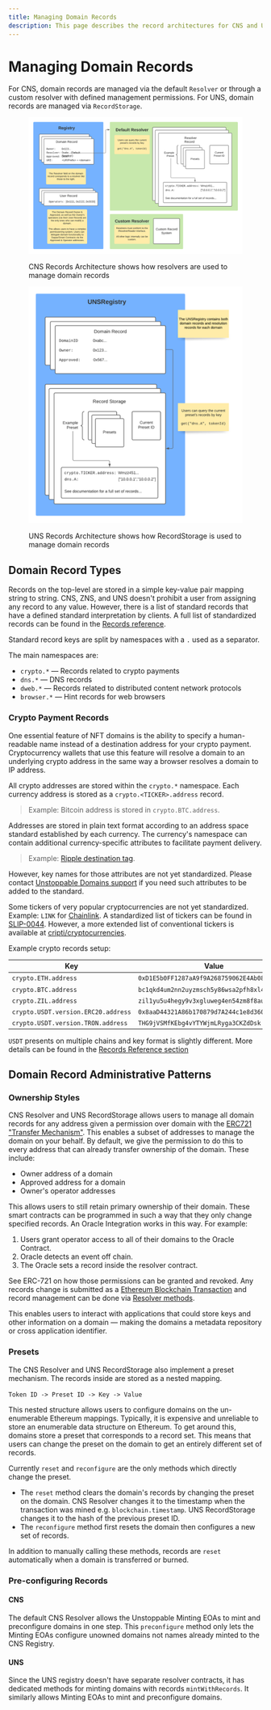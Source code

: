 ```yaml
---
title: Managing Domain Records
description: This page describes the record architectures for CNS and UNS, record types, and administrative patterns for managing domain records.
---
```


# Managing Domain Records

For CNS, domain records are managed via the default `Resolver` or through a custom resolver with defined management permissions. For UNS, domain records are managed via `RecordStorage`.

<figure>

![CNS Records Architecture shows how resolvers are used to manage domain records](/images/record-architecture.png '#width=85%;')

<figcaption>CNS Records Architecture shows how resolvers are used to manage domain records</figcaption>
</figure>

<figure>

![UNS Records Architecture shows how RecordStorage is used to manage domain records](/images/uns-record-architecture.png '#width=70%;')

<figcaption>UNS Records Architecture shows how RecordStorage is used to manage domain records</figcaption>
</figure>

## Domain Record Types

Records on the top-level are stored in a simple key-value pair mapping string to string. CNS, ZNS, and UNS doesn't prohibit a user from assigning any record to any value. However, there is a list of standard records that have a defined standard interpretation by clients. A full list of standardized records can be found in the [Records reference](../getting-started/domain-registry-essentials/records-reference.md).

Standard record keys are split by namespaces with a `.` used as a separator.

The main namespaces are:

* `crypto.*` — Records related to crypto payments
* `dns.*` — DNS records
* `dweb.*` — Records related to distributed content network protocols
* `browser.*` — Hint records for web browsers

### Crypto Payment Records

One essential feature of NFT domains is the ability to specify a human-readable name instead of a destination address for your crypto payment. Cryptocurrency wallets that use this feature will resolve a domain to an underlying crypto address in the same way a browser resolves a domain to IP address.

All crypto addresses are stored within the `crypto.*` namespace. Each currency address is stored as a `crypto.<TICKER>.address` record.

> Example: Bitcoin address is stored in `crypto.BTC.address`.

Addresses are stored in plain text format according to an address space standard established by each currency. The currency's namespace can contain additional currency-specific attributes to facilitate payment delivery.

> Example: [Ripple destination tag](https://xrpl.org/source-and-destination-tags.html).

However, key names for those attributes are not yet standardized. Please contact [Unstoppable Domains support](mailto:support@unstoppabledomains.com) if you need such attributes to be added to the standard.

Some tickers of very popular cryptocurrencies are not yet standardized. Example: `LINK` for [Chainlink](https://coinmarketcap.com/currencies/chainlink). A standardized list of tickers can be found in [SLIP-0044](https://github.com/satoshilabs/slips/blob/master/slip-0044.md). However, a more extended list of conventional tickers is available at [cripti/cryptocurrencies](https://github.com/crypti/cryptocurrencies/blob/master/cryptocurrencies.json).

Example crypto records setup:

| Key                                 | Value                                        |
| ----------------------------------- | -------------------------------------------- |
| `crypto.ETH.address`                | `0xD1E5b0FF1287aA9f9A268759062E4Ab08b9Dacbe` |
| `crypto.BTC.address`                | `bc1qkd4um2nn2uyzmsch5y86wsa2pfh8xl445lg9nv` |
| `crypto.ZIL.address`                | `zil1yu5u4hegy9v3xgluweg4en54zm8f8auwxu0xxc` |
| `crypto.USDT.version.ERC20.address` | `0x8aaD44321A86b170879d7A244c1e8d360c99DdA8` |
| `crypto.USDT.version.TRON.address`  | `THG9jVSMfKEbg4vYTYWjmLRyga3CKZdDsk`         |

`USDT` presents on multiple chains and key format is slightly different. More details can be found in the [Records Reference section](../domain-registry-essentials/records-reference.md)

## Domain Record Administrative Patterns

### Ownership Styles

CNS Resolver and UNS RecordStorage allows users to manage all domain records for any address given a permission over domain with the [ERC721 "Transfer Mechanism"](https://eips.ethereum.org/EIPS/eip-721). This enables a subset of addresses to manage the domain on your behalf. By default, we give the permission to do this to every address that can already transfer ownership of the domain. These include:

* Owner address of a domain
* Approved address for a domain
* Owner's operator addresses

This allows users to still retain primary ownership of their domain. These smart contracts can be programmed in such a way that they only change specified records. An Oracle Integration works in this way. For example:

1. Users grant operator access to all of their domains to the Oracle Contract.
2. Oracle detects an event off chain.
3. The Oracle sets a record inside the resolver contract.

See ERC-721 on how those permissions can be granted and revoked. Any records change is submitted as a [Ethereum Blockchain Transaction](https://ethereum.org/en/whitepaper/#messages-and-transactions) and record management can be done via [Resolver methods](https://github.com/unstoppabledomains/dot-crypto/blob/master/contracts/IResolver.sol).

This enables users to interact with applications that could store keys and other information on a domain — making the domains a metadata repository or cross application identifier.

### Presets

The CNS Resolver and UNS RecordStorage also implement a preset mechanism. The records inside are stored as a nested mapping.

`Token ID -> Preset ID -> Key -> Value`

This nested structure allows users to configure domains on the un-enumerable Ethereum mappings. Typically, it is expensive and unreliable to store an enumerable data structure on Ethereum. To get around this, domains store a preset that corresponds to a record set. This means that users can change the preset on the domain to get an entirely different set of records.

Currently `reset` and `reconfigure` are the only methods which directly change the preset.

* The `reset` method clears the domain's records by changing the preset on the domain. CNS Resolver changes it to the timestamp when the transaction was mined e.g. `blockchain.timestamp`. UNS RecordStorage changes it to the hash of the previous preset ID.
* The `reconfigure` method first resets the domain then configures a new set of records.

In addition to manually calling these methods, records are `reset` automatically when a domain is transferred or burned.

### Pre-configuring Records

#### CNS

The default CNS Resolver allows the Unstoppable Minting EOAs to mint and preconfigure domains in one step. This `preconfigure` method only lets the Minting EOAs configure unowned domains not names already minted to the CNS Registry.

#### UNS

Since the UNS registry doesn't have separate resolver contracts, it has dedicated methods for minting domains with records `mintWithRecords`. It similarly allows Minting EOAs to mint and preconfigure domains.
